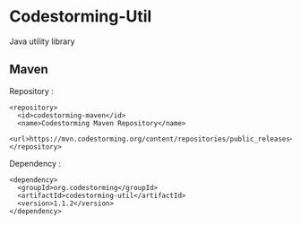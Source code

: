 Codestorming-Util
=================

Java utility library

Maven
-----

Repository :

	<repository>
	  <id>codestorming-maven</id>
	  <name>Codestorming Maven Repository</name>
	  <url>https://mvn.codestorming.org/content/repositories/public_releases</url>
	</repository>

Dependency :

	<dependency>
	  <groupId>org.codestorming</groupId>
	  <artifactId>codestorming-util</artifactId>
	  <version>1.1.2</version>
	</dependency>
